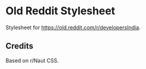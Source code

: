 # Old Reddit Stylesheet
Stylesheet for https://old.reddit.com/r/developersIndia.

## Credits
Based on r/Naut CSS.

